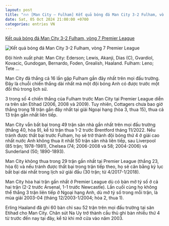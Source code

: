 ```yaml
---
layout: post
title: "🔥🔥 [Man City – Fulham] Kết quả bóng đá Man City 3-2 Fulham, vòng 7 Premier League"
date: Sat, 05 Oct 2024 21:00:00 +0700
categories: entries VN
---
```

[Kết quả bóng đá Man City 3-2 Fulham, vòng 7 Premier League](https://vietnamnet.vn/ket-qua-bong-da-man-city-3-2-fulham-vong-7-premier-league-2329082.html)

![Kết quả bóng đá Man City 3-2 Fulham, vòng 7 Premier League](https://static-images.vnncdn.net/vps_images_publish/000001/000003/2024/10/5/kovacic-choi-sang-man-city-chat-vat-thang-fulham-20815.jpg?width=0&s=8_UxkZXG203T5AabTgT_gg)

Đội hình xuất phát: Man City: Ederson; Lewis, Akanji, Dias (C), Gvardiol, Kovacic, Gundogan, Bernardo, Foden, Grealish, Haaland. Fulham: Leno; Tete ...

Man City đã thắng cả 16 lần gặp Fulham gần đây nhất trên mọi đấu trường. Đây là chuỗi chiến thắng dài nhất mà một đội bóng Anh có được trước một đối thủ trong lịch sử.

3 trong số 4 chiến thắng của Fulham trước Man City tại Premier League diễn ra trên sân Etihad (2006, 2008 và 2009). Tuy nhiên, Cottagers chưa bao giờ thắng trong 18 trận gần đây nhất tại giải Ngoại hạng (hòa 3, thua 15), thua cả 13 trận gần nhất liên tiếp.

Man City vẫn bất bại trong 49 trận sân nhà gần nhất trên mọi đấu trường (thắng 40, hòa 9), kể từ trận thua 1-2 trước Brentford tháng 11/2022. Nếu tránh được thất bại trước Fulham, họ sẽ trở thành đội bóng thứ 4 ở giải cao nhất nước Anh không thua ít nhất 50 trận sân nhà liên tiếp, sau Liverpool (85 trận; 1978-1981), Chelsea (74; 2006-2008 và 58; 2004-2006) và Sunderland (50; 1890-1893).

Man City không thua trong 29 trận gần nhất tại Premier League (thắng 23, hòa 6) và nếu tránh được thất bại trong trận tiếp theo, họ sẽ cân bằng kỷ lục bất bại dài nhất trong lịch sử giải đấu (30 trận; từ 4/2017-1/2018).

Man City hòa hai trận gần nhất ở Premier League dù có bàn mở tỷ số ở cả hai trận (2-2 trước Arsenal, 1-1 trước Newcastle). Lần cuối cùng họ không thể thắng 3 trận liên tiếp ở Ngoại hạng Anh, dù mở tỷ số trong mỗi trận, là mùa giải 2003-04 (tháng 12/2003-1/2004; hòa 2, thua 1).

Erling Haaland đã ghi 60 bàn chỉ sau 52 trận trên mọi đấu trường tại sân Etihad cho Man City. Chân sút Na Uy trở thành cầu thủ ghi bàn nhiều thứ 4 từ trước đến nay tại đây, kể từ khi mở cửa vào năm 2003.

